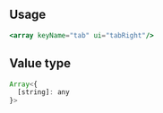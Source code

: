 ## Usage

```jsx
<array keyName="tab" ui="tabRight"/>
```

## Value type

```js
Array<{
  [string]: any
}>
```